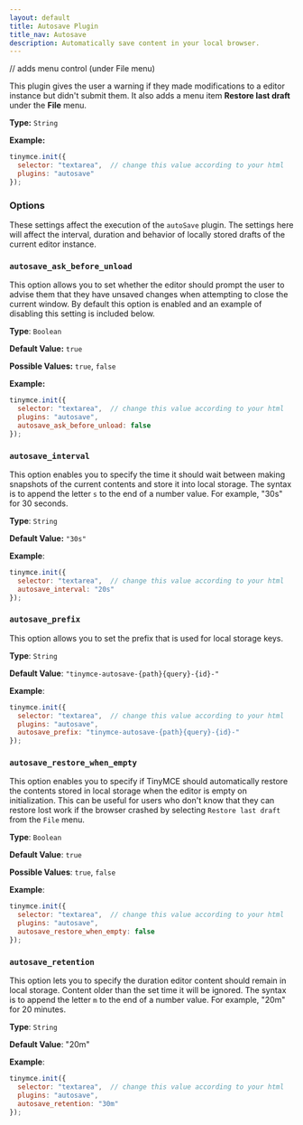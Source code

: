```yaml
---
layout: default
title: Autosave Plugin
title_nav: Autosave
description: Automatically save content in your local browser.
---
```


// adds menu control (under File menu)

This plugin gives the user a warning if they made modifications to a editor instance but didn't submit them. It also adds a menu item **Restore last draft** under the **File** menu.

**Type:** `String`

**Example:**

```js
tinymce.init({
  selector: "textarea",  // change this value according to your html
  plugins: "autosave"
});
```

### Options

These settings affect the execution of the `autoSave` plugin. The settings here will affect the interval, duration and behavior of locally stored drafts of the current editor instance.

### `autosave_ask_before_unload`

This option allows you to set whether the editor should prompt the user to advise them that they have unsaved changes when attempting to close the current window. By default this option is enabled and an example of disabling this setting is included below.

**Type**: `Boolean`

**Default Value:** `true`

**Possible Values:** `true`, `false`

**Example:**

```js
tinymce.init({
  selector: "textarea",  // change this value according to your html
  plugins: "autosave",
  autosave_ask_before_unload: false
});
```

### `autosave_interval`

This option enables you to specify the time it should wait between making snapshots of the current contents and store it into local storage. The syntax is to append the letter `s` to the end of a number value. For example, "30s" for 30 seconds.

**Type**: `String`

**Default Value:** `"30s"`

**Example**:

```js
tinymce.init({
  selector: "textarea",  // change this value according to your html
  autosave_interval: "20s"
});
```

### `autosave_prefix`

This option allows you to set the prefix that is used for local storage keys.

**Type**: `String`

**Default Value**: `"tinymce-autosave-{path}{query}-{id}-"`

**Example**:

```js
tinymce.init({
  selector: "textarea",  // change this value according to your html
  plugins: "autosave",
  autosave_prefix: "tinymce-autosave-{path}{query}-{id}-"
});
```

### `autosave_restore_when_empty`

This option enables you to specify if TinyMCE should automatically restore the contents stored in local storage when the editor is empty on initialization. This can be useful for users who don't know that they can restore lost work if the browser crashed by selecting `Restore last draft` from the `File` menu.

**Type**: `Boolean`

**Default Value**: `true`

**Possible Values**: `true`, `false`

**Example**:

```js
tinymce.init({
  selector: "textarea",  // change this value according to your html
  plugins: "autosave",
  autosave_restore_when_empty: false
});
```

### `autosave_retention`

This option lets you to specify the duration editor content should remain in local storage. Content older than the set time it will be ignored. The syntax is to append the letter `m` to the end of a number value. For example, "20m" for 20 minutes.

**Type**: `String`

**Default Value**: "20m"

**Example**:

```js
tinymce.init({
  selector: "textarea",  // change this value according to your html
  plugins: "autosave",
  autosave_retention: "30m"
});
```
